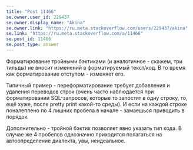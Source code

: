 ```yaml
---
title: "Post 11466"
se.owner.user_id: 229437
se.owner.display_name: "Akina"
se.owner.link: "https://ru.meta.stackoverflow.com/users/229437/akina"
se.link: "https://ru.meta.stackoverflow.com/a/11466"
se.post_id: 11466
se.post_type: answer
---
```

<p>Форматирование тройными бэктиками (и аналогичное - скажем, три тильды) не вносит изменений в форматируемый текст/код. В то время как форматирование отступом - изменяет его.</p>
<p>Типичный пример - переформатирование требует добавления и удаления переводов строк (очень часто наблюдается при форматировании SQL-запросов, которые то запостят в одну строку, то, ещё хуже, после pretty print какой-то среды). И если на каждой строке поналеплено по 4 лишних пробела в начале - замаешься приводить в порядок.</p>
<p>Дополнительно - тройной бэктик позволяет явно указать тип кода. В случае же 4 пробелов однозначно приходится полагаться на автоопределение диалекта, увы, неидеальное.</p>
